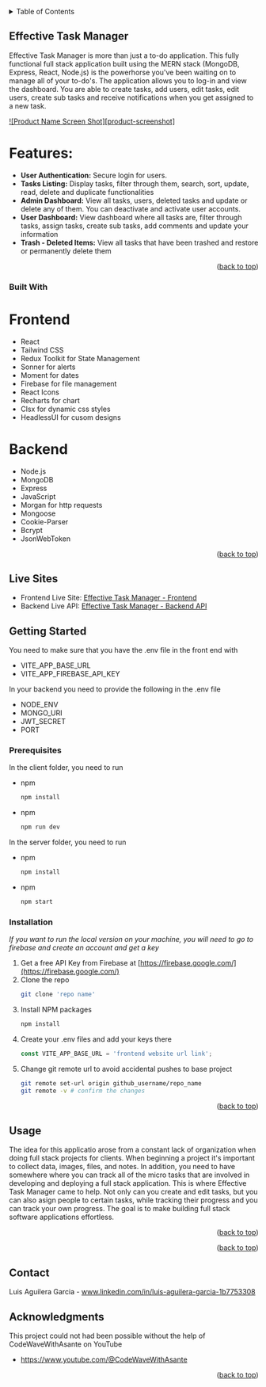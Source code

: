 <!-- Improved compatibility of back to top link: See: https://github.com/othneildrew/Best-README-Template/pull/73 -->
<a id="readme-top"></a>

<!-- TABLE OF CONTENTS -->
<details>
  <summary>Table of Contents</summary>
  <ol>
    <li>
      <a href="#about-the-project">About The Project</a>
      <ul>
        <li><a href="#built-with">Built With</a></li>
      </ul>
    </li>
    <li>
      <a href="#getting-started">Getting Started</a>
      <ul>
        <li><a href="#prerequisites">Prerequisites</a></li>
        <li><a href="#installation">Installation</a></li>
      </ul>
    </li>
    <li><a href="#usage">Usage</a></li>
    <li><a href="#contact">Contact</a></li>
    <li><a href="#acknowledgments">Acknowledgments</a></li>
  </ol>
</details>

<!-- ABOUT THE PROJECT -->
## Effective Task Manager

Effective Task Manager is more than just a to-do application. This fully functional full stack application built using the MERN stack (MongoDB, Express, React, Node.js) is the powerhorse you've been waiting on to manage all of your to-do's. The application allows you to log-in and view the dashboard. You are able to create tasks, add users, edit tasks, edit users, create sub tasks and receive notifications when you get assigned to a new task. 

[![Product Name Screen Shot][product-screenshot]](https://i.postimg.cc/VkBXQW2b/taskmanagerperscholas.png)

# Features:

* <b>User Authentication:</b> Secure login for users. 
* <b>Tasks Listing:</b> Display tasks, filter through them, search, sort, update, read, delete and duplicate functionalities
* <b>Admin Dashboard:</b> View all tasks, users, deleted tasks and update or delete any of them. You can deactivate and activate user accounts. 
* <b>User Dashboard:</b> View dashboard where all tasks are, filter through tasks, assign tasks, create sub tasks, add comments and update your information
* <b>Trash - Deleted Items:</b> View all tasks that have been trashed and restore or permanently delete them

<p align="right">(<a href="#readme-top">back to top</a>)</p>


### Built With

# Frontend

* React
* Tailwind CSS
* Redux Toolkit for State Management 
* Sonner for alerts 
* Moment for dates
* Firebase for file management 
* React Icons
* Recharts for chart
* Clsx for dynamic css styles
* HeadlessUI for cusom designs

# Backend

* Node.js
* MongoDB
* Express
* JavaScript
* Morgan for http requests 
* Mongoose 
* Cookie-Parser
* Bcrypt
* JsonWebToken


<p align="right">(<a href="#readme-top">back to top</a>)</p>


## Live Sites 

* Frontend Live Site: <a href="https://mern-perscholas-capstone-taskmanager.netlify.app/">Effective Task Manager - Frontend</a>
* Backend Live API: <a href="https://perscholascapstonebackend.onrender.com/"> Effective Task Manager - Backend API</a>

<!-- GETTING STARTED -->
## Getting Started

You need to make sure that you have the .env file in the front end with
  * VITE_APP_BASE_URL
  * VITE_APP_FIREBASE_API_KEY

In your backend you need to provide the following in the .env file 
  * NODE_ENV
  * MONGO_URI
  * JWT_SECRET
  * PORT

### Prerequisites

In the client folder, you need to run
* npm
  ```sh
  npm install
  ```
* npm
  ```sh
  npm run dev
  ```

In the server folder, you need to run
* npm
  ```sh
  npm install
  ```
* npm
  ```sh
  npm start
  ```


### Installation

_If you want to run the local version on your machine, you will need to go to firebase and create an account and get a key_

1. Get a free API Key from Firebase at [https://firebase.google.com/](https://firebase.google.com/)
2. Clone the repo
   ```sh
   git clone 'repo name'
   ```
3. Install NPM packages
   ```sh
   npm install
   ```
4. Create your .env files and add your keys there
   ```js
   const VITE_APP_BASE_URL = 'frontend website url link';
   ```
5. Change git remote url to avoid accidental pushes to base project
   ```sh
   git remote set-url origin github_username/repo_name
   git remote -v # confirm the changes
   ```

<p align="right">(<a href="#readme-top">back to top</a>)</p>



<!-- USAGE EXAMPLES -->
## Usage

The idea for this applicatio arose from a constant lack of organization when doing full stack projects for clients. When beginning a project it's important to collect data, images, files, and notes. In addition, you need to have somewhere where you can track all of the micro tasks that are involved in developing and deploying a full stack application. This is where Effective Task Manager came to help. Not only can you create and edit tasks, but you can also asign people to certain tasks, while tracking their progress and you can track your own progress. The goal is to make building full stack software applications effortless. 

<p align="right">(<a href="#readme-top">back to top</a>)</p>

<p align="right">(<a href="#readme-top">back to top</a>)</p>


<!-- CONTACT -->
## Contact

Luis Aguilera Garcia - www.linkedin.com/in/luis-aguilera-garcia-1b7753308

<!-- ACKNOWLEDGMENTS -->
## Acknowledgments

This project could not had been possible without the help of CodeWaveWithAsante on YouTube

* https://www.youtube.com/@CodeWaveWithAsante 

<p align="right">(<a href="#readme-top">back to top</a>)</p>
